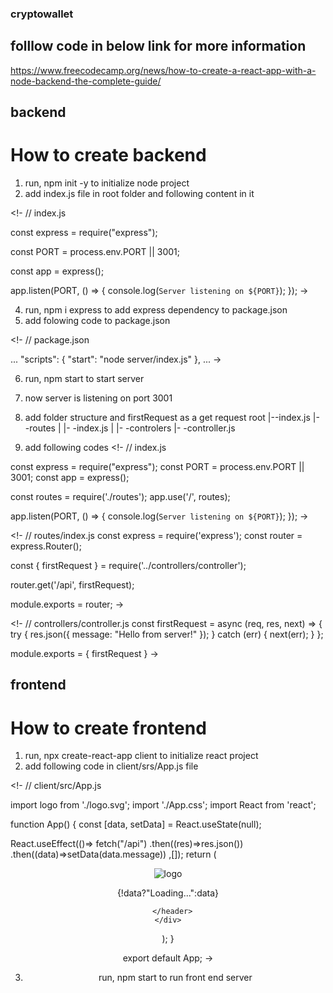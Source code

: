 ### cryptowallet

## folllow code in below link for more information
https://www.freecodecamp.org/news/how-to-create-a-react-app-with-a-node-backend-the-complete-guide/

## backend
# How to create backend
1) run, npm init -y to initialize node project
2) add index.js file in root folder and following content in it

<!-
// index.js

const express = require("express");

const PORT = process.env.PORT || 3001;

const app = express();

app.listen(PORT, () => {
  console.log(`Server listening on ${PORT}`);
}); 
->

4) run, npm i express to add express dependency to package.json
5) add folowing code to package.json

<!-
// package.json

...
"scripts": {
  "start": "node server/index.js"
},
... 
->

6) run, npm start to start server
7) now server is listening on port 3001

8) add folder structure and firstRequest as a  get request
root
  |--index.js
  |- -routes
  |      |- -index.js
  |
  |- -controlers
          |- -controller.js

9) add following codes
<!-
// index.js

const express = require("express");
const PORT = process.env.PORT || 3001;
const app = express();

const routes = require('./routes');
app.use('/', routes);

app.listen(PORT, () => {
  console.log(`Server listening on ${PORT}`);
}); 
->

<!-
// routes/index.js
const express = require('express');
const router = express.Router();

const { firstRequest } = require('../controllers/controller');

router.get('/api', firstRequest);

module.exports = router; 
->

<!-
// controllers/controller.js
const firstRequest = async (req, res, next) => {
    try {
        res.json({ message: "Hello from server!" });
    } catch (err) {
        next(err);
    }
};

module.exports = {
    firstRequest
} 
->


## frontend
# How to create frontend
1) run, npx create-react-app client to initialize react project
2) add following code in client/srs/App.js file

<!- 
// client/src/App.js

import logo from './logo.svg';
import './App.css';
import React from 'react';

function App() {
  const [data, setData] = React.useState(null);

  React.useEffect(()=> 
    fetch("/api")
      .then((res)=>res.json())
      .then((data)=>setData(data.message))
  ,[]);
  return (
    <div className="App">
      <header className="App-header">
        <img src={logo} className="App-logo" alt="logo" />
        <p>
          {!data?"Loading...":data}
        </p>
        
      </header>
    </div>
  );
}

export default App; 
->

3) run, npm start to run front end server
